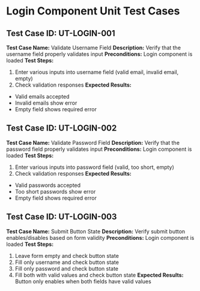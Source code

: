 # Login Component Unit Test Cases

## Test Case ID: UT-LOGIN-001
**Test Case Name:** Validate Username Field
**Description:** Verify that the username field properly validates input
**Preconditions:** Login component is loaded
**Test Steps:**
1. Enter various inputs into username field (valid email, invalid email, empty)
2. Check validation responses
**Expected Results:** 
- Valid emails accepted
- Invalid emails show error
- Empty field shows required error

## Test Case ID: UT-LOGIN-002
**Test Case Name:** Validate Password Field
**Description:** Verify that the password field properly validates input
**Preconditions:** Login component is loaded
**Test Steps:**
1. Enter various inputs into password field (valid, too short, empty)
2. Check validation responses
**Expected Results:**
- Valid passwords accepted
- Too short passwords show error
- Empty field shows required error

## Test Case ID: UT-LOGIN-003
**Test Case Name:** Submit Button State
**Description:** Verify submit button enables/disables based on form validity
**Preconditions:** Login component is loaded
**Test Steps:**
1. Leave form empty and check button state
2. Fill only username and check button state
3. Fill only password and check button state
4. Fill both with valid values and check button state
**Expected Results:** Button only enables when both fields have valid values